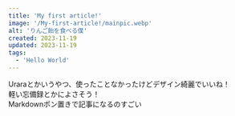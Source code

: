 ```yaml
---
title: 'My first article!'
image: '/My-first-article!/mainpic.webp'
alt: 'りんご飴を食べる僕'
created: 2023-11-19
updated: 2023-11-19
tags:
  - 'Hello World'
---
```

Uraraとかいうやつ、使ったことなかったけどデザイン綺麗でいいね！<br>
軽い忘備録とかによさそう！<br>
Markdownポン置きで記事になるのすごい